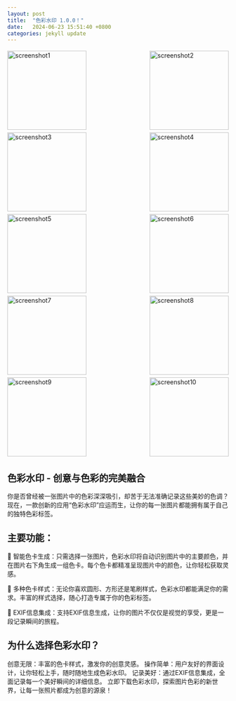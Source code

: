 ```yaml
---
layout: post
title:  "色彩水印 1.0.0！"
date:   2024-06-23 15:51:40 +0800
categories: jekyll update
---
```

<div style="display: flex; flex-wrap: wrap; justify-content: space-between;">
  <img src="{{ site.baseurl }}/assets/screenshot1.png" alt="screenshot1" width="180" style="margin: 3px 0;" />
  <img src="{{ site.baseurl }}/assets/screenshot2.png" alt="screenshot2" width="180" style="margin: 3px 0;" />
  <img src="{{ site.baseurl }}/assets/screenshot3.png" alt="screenshot3" width="180" style="margin: 3px 0;" />
  <img src="{{ site.baseurl }}/assets/screenshot4.png" alt="screenshot4" width="180" style="margin: 3px 0;" />
  <img src="{{ site.baseurl }}/assets/screenshot5.png" alt="screenshot5" width="180" style="margin: 3px 0;" />
  <img src="{{ site.baseurl }}/assets/screenshot6.png" alt="screenshot6" width="180" style="margin: 3px 0;" />
  <img src="{{ site.baseurl }}/assets/screenshot7.png" alt="screenshot7" width="180" style="margin: 3px 0;" />
  <img src="{{ site.baseurl }}/assets/screenshot8.png" alt="screenshot8" width="180" style="margin: 3px 0;" />
  <img src="{{ site.baseurl }}/assets/screenshot9.png" alt="screenshot9" width="180" style="margin: 3px 0;" />
  <img src="{{ site.baseurl }}/assets/screenshot10.png" alt="screenshot10" width="180" style="margin: 3px 0;" />
</div>

## 色彩水印 - 创意与色彩的完美融合

你是否曾经被一张图片中的色彩深深吸引，却苦于无法准确记录这些美妙的色调？现在，一款创新的应用“色彩水印”应运而生，让你的每一张图片都能拥有属于自己的独特色彩标签。

## 主要功能：

🎨 智能色卡生成：只需选择一张图片，色彩水印将自动识别图片中的主要颜色，并在图片右下角生成一组色卡。每个色卡都精准呈现图片中的颜色，让你轻松获取灵感。

🌟 多种色卡样式：无论你喜欢圆形、方形还是笔刷样式，色彩水印都能满足你的需求。丰富的样式选择，随心打造专属于你的色彩标签。

📸 EXIF信息集成：支持EXIF信息生成，让你的图片不仅仅是视觉的享受，更是一段记录瞬间的旅程。

## 为什么选择色彩水印？

创意无限：丰富的色卡样式，激发你的创意灵感。
操作简单：用户友好的界面设计，让你轻松上手，随时随地生成色彩水印。
记录美好：通过EXIF信息集成，全面记录每一个美好瞬间的详细信息。
立即下载色彩水印，探索图片色彩的新世界，让每一张照片都成为创意的源泉！
